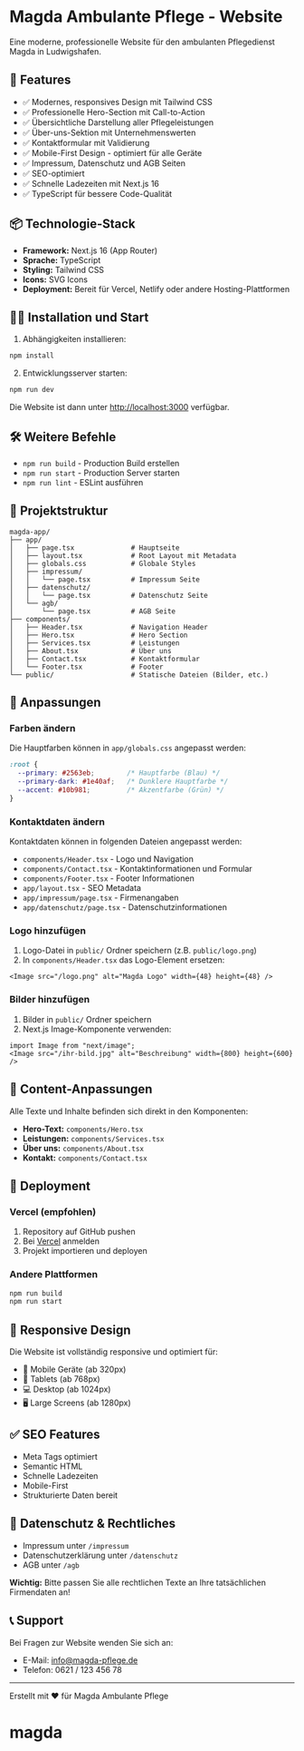 # Magda Ambulante Pflege - Website

Eine moderne, professionelle Website für den ambulanten Pflegedienst Magda in Ludwigshafen.

## 🚀 Features

- ✅ Modernes, responsives Design mit Tailwind CSS
- ✅ Professionelle Hero-Section mit Call-to-Action
- ✅ Übersichtliche Darstellung aller Pflegeleistungen
- ✅ Über-uns-Sektion mit Unternehmenswerten
- ✅ Kontaktformular mit Validierung
- ✅ Mobile-First Design - optimiert für alle Geräte
- ✅ Impressum, Datenschutz und AGB Seiten
- ✅ SEO-optimiert
- ✅ Schnelle Ladezeiten mit Next.js 16
- ✅ TypeScript für bessere Code-Qualität

## 📦 Technologie-Stack

- **Framework:** Next.js 16 (App Router)
- **Sprache:** TypeScript
- **Styling:** Tailwind CSS
- **Icons:** SVG Icons
- **Deployment:** Bereit für Vercel, Netlify oder andere Hosting-Plattformen

## 🏃‍♂️ Installation und Start

1. Abhängigkeiten installieren:
```bash
npm install
```

2. Entwicklungsserver starten:
```bash
npm run dev
```

Die Website ist dann unter [http://localhost:3000](http://localhost:3000) verfügbar.

## 🛠️ Weitere Befehle

- `npm run build` - Production Build erstellen
- `npm run start` - Production Server starten
- `npm run lint` - ESLint ausführen

## 📁 Projektstruktur

```
magda-app/
├── app/
│   ├── page.tsx              # Hauptseite
│   ├── layout.tsx            # Root Layout mit Metadata
│   ├── globals.css           # Globale Styles
│   ├── impressum/
│   │   └── page.tsx          # Impressum Seite
│   ├── datenschutz/
│   │   └── page.tsx          # Datenschutz Seite
│   └── agb/
│       └── page.tsx          # AGB Seite
├── components/
│   ├── Header.tsx            # Navigation Header
│   ├── Hero.tsx              # Hero Section
│   ├── Services.tsx          # Leistungen
│   ├── About.tsx             # Über uns
│   ├── Contact.tsx           # Kontaktformular
│   └── Footer.tsx            # Footer
└── public/                   # Statische Dateien (Bilder, etc.)
```

## 🎨 Anpassungen

### Farben ändern
Die Hauptfarben können in `app/globals.css` angepasst werden:
```css
:root {
  --primary: #2563eb;        /* Hauptfarbe (Blau) */
  --primary-dark: #1e40af;   /* Dunklere Hauptfarbe */
  --accent: #10b981;         /* Akzentfarbe (Grün) */
}
```

### Kontaktdaten ändern
Kontaktdaten können in folgenden Dateien angepasst werden:
- `components/Header.tsx` - Logo und Navigation
- `components/Contact.tsx` - Kontaktinformationen und Formular
- `components/Footer.tsx` - Footer Informationen
- `app/layout.tsx` - SEO Metadata
- `app/impressum/page.tsx` - Firmenangaben
- `app/datenschutz/page.tsx` - Datenschutzinformationen

### Logo hinzufügen
1. Logo-Datei in `public/` Ordner speichern (z.B. `public/logo.png`)
2. In `components/Header.tsx` das Logo-Element ersetzen:
```tsx
<Image src="/logo.png" alt="Magda Logo" width={48} height={48} />
```

### Bilder hinzufügen
1. Bilder in `public/` Ordner speichern
2. Next.js Image-Komponente verwenden:
```tsx
import Image from "next/image";
<Image src="/ihr-bild.jpg" alt="Beschreibung" width={800} height={600} />
```

## 📝 Content-Anpassungen

Alle Texte und Inhalte befinden sich direkt in den Komponenten:
- **Hero-Text:** `components/Hero.tsx`
- **Leistungen:** `components/Services.tsx`
- **Über uns:** `components/About.tsx`
- **Kontakt:** `components/Contact.tsx`

## 🚀 Deployment

### Vercel (empfohlen)
1. Repository auf GitHub pushen
2. Bei [Vercel](https://vercel.com) anmelden
3. Projekt importieren und deployen

### Andere Plattformen
```bash
npm run build
npm run start
```

## 📱 Responsive Design

Die Website ist vollständig responsive und optimiert für:
- 📱 Mobile Geräte (ab 320px)
- 📱 Tablets (ab 768px)
- 💻 Desktop (ab 1024px)
- 🖥️ Large Screens (ab 1280px)

## ✅ SEO Features

- Meta Tags optimiert
- Semantic HTML
- Schnelle Ladezeiten
- Mobile-First
- Strukturierte Daten bereit

## 🔐 Datenschutz & Rechtliches

- Impressum unter `/impressum`
- Datenschutzerklärung unter `/datenschutz`
- AGB unter `/agb`

**Wichtig:** Bitte passen Sie alle rechtlichen Texte an Ihre tatsächlichen Firmendaten an!

## 📞 Support

Bei Fragen zur Website wenden Sie sich an:
- E-Mail: info@magda-pflege.de
- Telefon: 0621 / 123 456 78

---

Erstellt mit ❤️ für Magda Ambulante Pflege
# magda
